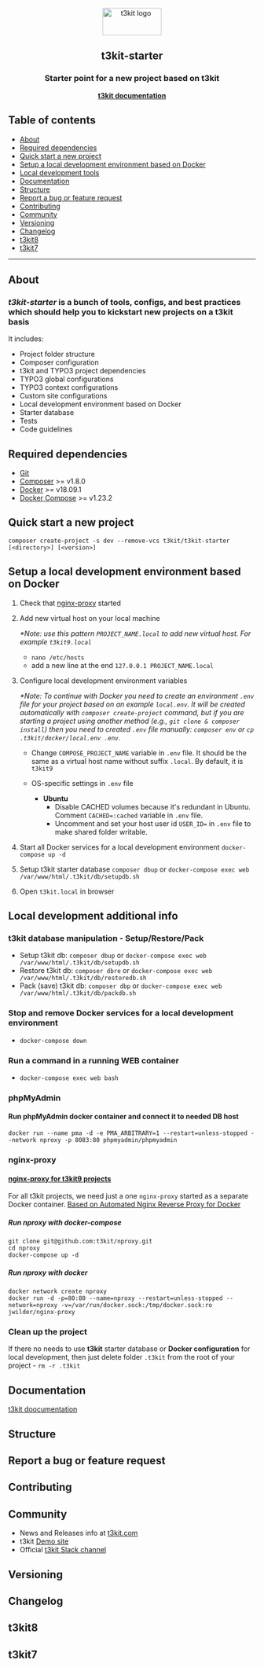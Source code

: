 <p align="center">
  <a href="http://t3kit.com/">
    <img src="http://t3kit.com/fileadmin/example_content/images/logo.png" alt="t3kit logo" width="120" height="56">
  </a>
</p>

<h2 align="center">t3kit-starter</h2>
<h3 align="center">Starter point for a new project based on t3kit</h3>
<p align="center"><a href="https://t3kit.gitbook.io/doc/"><strong>t3kit documentation</strong></a></p>

## Table of contents

- [About](#about)
- [Required dependencies](#required-dependencies)
- [Quick start a new project](#quick-start-a-new-project)
- [Setup a local development environment based on Docker](#setup-a-local-development-environment-based-on-docker)
- [Local development tools](#local-development-tools)
- [Documentation](#documentation)
- [Structure](#structure)
- [Report a bug or feature request](#report-a-bug-or-feature-request)
- [Contributing](#contributing)
- [Community](#community)
- [Versioning](#versioning)
- [Changelog](https://github.com/t3kit/t3kit-starter/blob/master/CHANGELOG.md)
- [t3kit8](#t3kit8)
- [t3kit7](#t3kit7)

***

## About

### *t3kit-starter* is a bunch of tools, configs, and best practices which should help you to kickstart new projects on a t3kit basis

It includes:

- Project folder structure
- Composer configuration
- t3kit and TYPO3 project dependencies
- TYPO3 global configurations
- TYPO3 context configurations
- Custom site configurations
- Local development environment based on Docker
- Starter database
- Tests
- Code guidelines

## Required dependencies

- [Git](https://git-scm.com/)
- [Composer](https://getcomposer.org/) >= v1.8.0
- [Docker](https://docs.docker.com/install/) >= v18.09.1
- [Docker Compose](https://docs.docker.com/compose/install/) >= v1.23.2

## Quick start a new project

```shell
composer create-project -s dev --remove-vcs t3kit/t3kit-starter [<directory>] [<version>]

```

## Setup a local development environment based on Docker

1. Check that [nginx-proxy](#nginx-proxy) started

2. Add new virtual host on your local machine

    _*Note: use this pattern `PROJECT_NAME.local` to add new virtual host. For example `t3kit9.local`_

    - `nano /etc/hosts`
    - add a new line at the end `127.0.0.1 PROJECT_NAME.local`

3. Configure local development environment variables

   _*Note: To continue with Docker you need to create an environment `.env` file for your project based on an example `local.env`. It will be created automatically with `composer create-project` command, but if you are starting a project using another method (e.g., `git clone & composer install`) then you need to created `.env` file manually: `composer env` or `cp .t3kit/docker/local.env .env`._

    - Change `COMPOSE_PROJECT_NAME` variable in `.env` file. It should be the same as a virtual host name without suffix `.local`. By default, it is `t3kit9`

    - OS-specific settings in `.env` file
        - **Ubuntu**
            - Disable CACHED volumes because it's redundant in Ubuntu. Comment `CACHED=:cached` variable in `.env` file.
            - Uncomment and set your host user id `USER_ID=` in `.env` file to make shared folder writable.

4. Start all Docker services for a local development environment `docker-compose up -d`

5. Setup t3kit starter database `composer dbup` or `docker-compose exec web /var/www/html/.t3kit/db/setupdb.sh`

6. Open `t3kit.local` in browser

## Local development additional info

### t3kit database manipulation - Setup/Restore/Pack

- Setup t3kit db: `composer dbup` or `docker-compose exec web /var/www/html/.t3kit/db/setupdb.sh`
- Restore t3kit db: `composer dbre` or `docker-compose exec web /var/www/html/.t3kit/db/restoredb.sh`
- Pack (save) t3kit db: `composer dbp` or `docker-compose exec web /var/www/html/.t3kit/db/packdb.sh`

### Stop and remove Docker services for a local development environment

- `docker-compose down`

### Run a command in a running WEB container

- `docker-compose exec web bash`

### phpMyAdmin

#### Run phpMyAdmin docker container and connect it to needed DB host

```shell
docker run --name pma -d -e PMA_ARBITRARY=1 --restart=unless-stopped --network nproxy -p 8083:80 phpmyadmin/phpmyadmin
```

### nginx-proxy

#### [nginx-proxy for t3kit9 projects](https://github.com/t3kit/nproxy)

For all t3kit projects, we need just a one `nginx-proxy` started as a separate Docker container. [Based on Automated Nginx Reverse Proxy for Docker](https://github.com/jwilder/nginx-proxy)

##### Run nproxy with docker-compose

```shell
git clone git@github.com:t3kit/nproxy.git
cd nproxy
docker-compose up -d
```

##### Run nproxy with docker

```shell
docker network create nproxy
docker run -d -p=80:80 --name=nproxy --restart=unless-stopped --network=nproxy -v=/var/run/docker.sock:/tmp/docker.sock:ro jwilder/nginx-proxy
```

### Clean up the project

If there no needs to use **t3kit** starter database or **Docker configuration** for local development, then just delete folder `.t3kit` from the root of your project - `rm -r .t3kit`

## Documentation

[t3kit doocumentation](https://t3kit.gitbook.io/doc/)

## Structure

## Report a bug or feature request

## Contributing

## Community

- News and Releases info at [t3kit.com](http://t3kit.com/)
- t3kit [Demo site](http://demo.t3kit.com/)
- Official [t3kit Slack channel](https://typo3.slack.com/messages/C1QSXGMSR)

## Versioning

## Changelog

## t3kit8

## t3kit7

